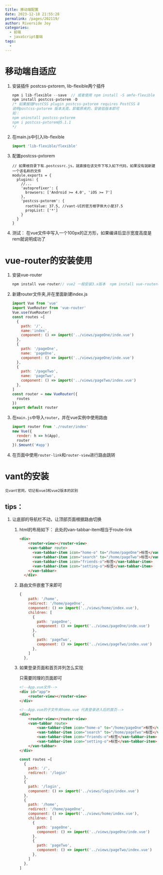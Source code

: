 ```yaml
---
title: 移动端配置
date: 2023-12-18 21:55:28
permalink: /pages/202119/
author: Riverside Joy
categories:
  - 前端
  - javaScript基础
tags:
  - 
---
```

# 移动端自适应

1. 安装插件 postcss-pxtorem, lib-flexible两个插件

   ```javascript
   npm i lib-flexible --save  // 或者使用 npm install -S amfe-flexible
   npm install postcss-pxtorem -D
   /* 如果报错PostCSS plugin postcss-pxtorem requires PostCSS 8
   说明postcss-pxtorem 版本太高，卸载原来的，安装低版本即可
   如： 
   npm uninstall postcss-pxtorem
   npm i postcss-pxtorem@5.1.1
   */
   ```

2. 在main.js中引入lib-flexible

   ```javascript
   import 'lib-flexible/flexible'
   ```

3. 配置postcss-pxtorem

   ```javaS
   // 如果根目录下有.postcssrc.js，就直接在该文件下写入如下代码，如果没有就新建一个该名称的文件
   module.exports = {
     plugins: {
       //...
       'autoprefixer': {
         browsers: ['Android >= 4.0', 'iOS >= 7']
       },
       'postcss-pxtorem': {
         rootValue: 37.5, //vant-UI的官方根字体大小是37.5
         propList: ['*']
       }
     }
   }
   ```

4. 测试： 在vue文件中写入一个100px的正方形，如果编译后显示宽度高度是rem就说明成功了

# vue-router的安装使用

1. 安装vue-router

   ```javascript
   npm install vue-router// vue2 一般安装3.x版本  npm install vue-router@3.5.2
   ```

2. 新建router文件夹,并在里面新建index.js

   ```javascript
   import Vue from 'vue'
   import VueRouter from 'vue-router'
   Vue.use(VueRouter)
   const routes =[
     {
       path: '/',
       name:'index',
       component: () => import('../views/pageOne/inde.vue')
     },
     {
       path: '/pageOne',
       name: 'pageOne',
       component: () => import('../views/pageOne/inde.vue')
     },
     {
       path: '/pageTwo',
       name: 'pageTwo',
       component: () => import('../views/pageTwo/index.vue')
     },
   ]
   const router = new VueRouter({
     routes
   })
   export default router
   ```

3. 在`main.js`中导入`router`，并在vue实例中使用路由

   ```javascript
   import router from './router/index'
   new Vue({
     render: h => h(App),
     router
   }).$mount('#app')
   ```

4. 在页面中使用`router-link`和`router-view`进行路由跳转

# vant的安装

	见vant官网，切记有vue3和vue2版本的区别

## tips：

1. 让底部的导航栏不动，让顶部页面根据路由切换

   1. html的布局如下： 此处的van-tabbar-item相当于route-link

      ```html
      <div>
          <router-view></router-view>
          <van-tabbar route>
            <van-tabbar-item icon="home-o" to="/home/pageOne">标签</van-tabbar-item>
            <van-tabbar-item icon="search" to="/home/pageTwo">标签</van-tabbar-item>
            <van-tabbar-item icon="friends-o">标签</van-tabbar-item>
            <van-tabbar-item icon="setting-o">标签</van-tabbar-item>
          </van-tabbar>
        </div>
      ```

      

   2. 路由文件嵌套下来即可

      ```javascript
      {
          path: '/home',
          redirect: '/home/pageOne',
          component: () => import('../views/home/index.vue'),
          children: [
            {
              path: 'pageOne',
              component: () => import('../views/pageOne/inde.vue')
            },
            {
              path: 'pageTwo',
              component: () => import('../views/pageTwo/index.vue')
            },
          ]
        },
      ```

   3. 如果登录页面和首页并列怎么实现

      只需要同理的页面即可

      ```html
      <!--App.vue文件-->
      <div id="app">
          <router-view></router-view>
      </div>
      ```

      ```html
      <!--App.vue的子文件夹home.vue 代表登录进入后的首页-->
      <div>
          <router-view></router-view>
          <van-tabbar route>
              <van-tabbar-item icon="home-o" to="/home/pageOne">标签</van-tabbar-item>
              <van-tabbar-item icon="search" to="/home/pageTwo">标签</van-tabbar-item>
              <van-tabbar-item icon="friends-o">标签</van-tabbar-item>
              <van-tabbar-item icon="setting-o">标签</van-tabbar-item>
          </van-tabbar>
      </div>
      ```

      

      ```javascript
      const routes =[
        {
          path: '/',
          redirect: '/login'
        },
        {
          path: '/login',
          component: () => import('../views/login/index.vue')
        },
        {
          path: '/home',
          redirect: '/home/pageOne',
          component: () => import('../views/home/index.vue'),
          children: [
            {
              path: 'pageOne',
              component: () => import('../views/pageOne/inde.vue')
            },
            {
              path: 'pageTwo',
              component: () => import('../views/pageTwo/index.vue')
            },
          ]
        },
      ]
      ```

